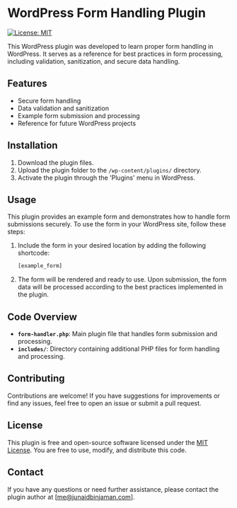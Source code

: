 # WordPress Form Handling Plugin

[![License: MIT](https://img.shields.io/badge/License-MIT-yellow.svg)](https://opensource.org/licenses/MIT)

This WordPress plugin was developed to learn proper form handling in WordPress. It serves as a reference for best practices in form processing, including validation, sanitization, and secure data handling.

## Features

- Secure form handling
- Data validation and sanitization
- Example form submission and processing
- Reference for future WordPress projects

## Installation

1. Download the plugin files.
2. Upload the plugin folder to the `/wp-content/plugins/` directory.
3. Activate the plugin through the 'Plugins' menu in WordPress.

## Usage

This plugin provides an example form and demonstrates how to handle form submissions securely. To use the form in your WordPress site, follow these steps:

1. Include the form in your desired location by adding the following shortcode:
    ```php
    [example_form]
    ```
2. The form will be rendered and ready to use. Upon submission, the form data will be processed according to the best practices implemented in the plugin.

## Code Overview

- **`form-handler.php`**: Main plugin file that handles form submission and processing.
- **`includes/`**: Directory containing additional PHP files for form handling and processing.

## Contributing

Contributions are welcome! If you have suggestions for improvements or find any issues, feel free to open an issue or submit a pull request.

## License

This plugin is free and open-source software licensed under the [MIT License](https://opensource.org/licenses/MIT). You are free to use, modify, and distribute this code.

## Contact

If you have any questions or need further assistance, please contact the plugin author at [me@junaidbinjaman.com].


